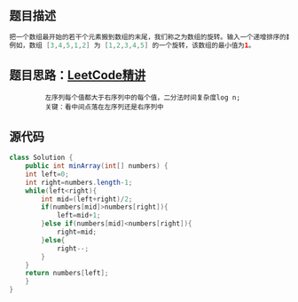 ## 题目描述
```java
把一个数组最开始的若干个元素搬到数组的末尾，我们称之为数组的旋转。输入一个递增排序的数组的一个旋转，输出旋转数组的最小元素。
例如，数组 [3,4,5,1,2] 为 [1,2,3,4,5] 的一个旋转，该数组的最小值为1。 
```
## 题目思路：[LeetCode精讲](https://leetcode-cn.com/problems/xuan-zhuan-shu-zu-de-zui-xiao-shu-zi-lcof/solution/mian-shi-ti-11-xuan-zhuan-shu-zu-de-zui-xiao-shu-3/)
             左序列每个值都大于右序列中的每个值，二分法时间复杂度log n;
             关键：看中间点落在左序列还是右序列中
            

## 源代码
```java
class Solution {
    public int minArray(int[] numbers) {
    int left=0;
    int right=numbers.length-1;
    while(left<right){
        int mid=(left+right)/2;
        if(numbers[mid]>numbers[right]){
            left=mid+1;
        }else if(numbers[mid]<numbers[right]){
            right=mid;
        }else{
            right--;
        }
    }
    return numbers[left];
    }
}
```

